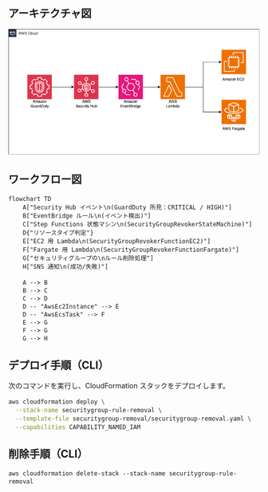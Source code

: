 ## アーキテクチャ図


![alt text](aws-automated-responce.png)

## ワークフロー図

```mermaid
flowchart TD
    A["Security Hub イベント\n(GuardDuty 所見：CRITICAL / HIGH)"]
    B["EventBridge ルール\n(イベント検出)"]
    C["Step Functions 状態マシン\n(SecurityGroupRevokerStateMachine)"]
    D{"リソースタイプ判定"}
    E["EC2 用 Lambda\n(SecurityGroupRevokerFunctionEC2)"]
    F["Fargate 用 Lambda\n(SecurityGroupRevokerFunctionFargate)"]
    G["セキュリティグループの\nルール削除処理"]
    H["SNS 通知\n(成功/失敗)"]

    A --> B
    B --> C
    C --> D
    D -- "AwsEc2Instance" --> E
    D -- "AwsEcsTask" --> F
    E --> G
    F --> G
    G --> H

```


## **デプロイ手順（CLI）**

次のコマンドを実行し、CloudFormation スタックをデプロイします。

```sh
aws cloudformation deploy \
  --stack-name securitygroup-rule-removal \
  --template-file securitygroup-removal/securitygroup-removal.yaml \
  --capabilities CAPABILITY_NAMED_IAM
```

## **削除手順（CLI）**
```
aws cloudformation delete-stack --stack-name securitygroup-rule-removal
```